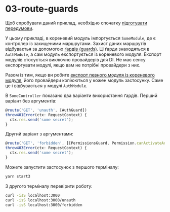 # 03-route-guards

Щоб спробувати даний приклад, необхідно спочатку [підготувати передумови](./prerequisite).

У цьому прикладі, в кореневий модуль імпортується `SomeModule`, де є контролер із захищеними маршрутами. Захист даних маршрутів відбуваєтья за допомогою [ґардів (guards)][103]. Ці ґарди знаходяться в `AuthModule`, а сам модуль експортується із кореневого модуля. Експорт модулів стосується виключно провайдерів для DI. Не має сенсу експортувати модулі, якщо вам не потрібні провайдери з них.

Разом із тим, якщо ви робите [експорт певного модуля із кореневого модуля][102], його провайдери копіюються у кожен модуль застосунку. Саме це і відбувається у модулі `AuthModule`.

В `SomeController` показано два варіанти використання ґардів. Перший варіант без аргументів:

```ts
@route('GET', 'unauth', [AuthGuard])
throw401Error(ctx: RequestContext) {
  ctx.res.send('some secret');
}
```

Другий варіант з аргументами:

```ts
@route('GET', 'forbidden', [[PermissionsGuard, Permission.canActivateAdministration]])
throw403Error(ctx: RequestContext) {
  ctx.res.send('some secret');
}
```

Можете запустити застосунок з першого терміналу:

```bash
yarn start3
```

З другого терміналу перевірити роботу:

```bash
curl -isS localhost:3000
curl -isS localhost:3000/unauth
curl -isS localhost:3000/forbidden
```

[102]: /components-of-ditsmod-app/exports-and-imports#експорт-провайдерів-із-кореневого-модуля
[103]: /components-of-ditsmod-app/guards
